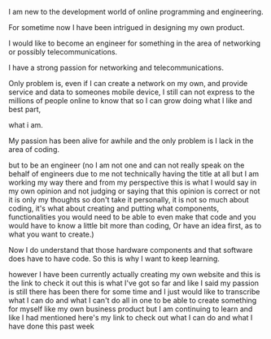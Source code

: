 I am new to the development world of online programming and engineering.

For sometime now I have been intrigued in designing my own product. 

I would like to become an engineer for something in the area of networking or possibly telecommunications. 

I have a strong passion for networking and telecommunications.

Only problem is, even if I can create a network on my own, and provide service and data to someones mobile device, 
I still can not express to the millions of people online to know that so I can grow doing what I like and best part,


 what i am.  



My passion has been alive for awhile and the only problem is I lack in the area of coding.


but to be an engineer (no I am not one and can not really speak on the behalf of engineers due to me not technically having the title at all but I am working my way there and from my perspective this is what I would say in my own opinion and not judging or saying that this opinion is correct or not it is only my thoughts so don't take it personally, it is not so much about coding, it's what about creating and putting what components, functionalities you would need to be able to even make that code and you would have to know a little bit more than coding, 
Or have an idea first, as to what you want to create.)


Now I do understand that those hardware components and that software does have to have code. So this is why I want to keep learning.


 however I have been currently actually creating my own website and this is the link to check it out this is what I've got so far and like I said my passion is still there has been there for some time and I just would like to transcribe what I can do and what I can't do all in one to be able to create something for myself like my own business product but I am continuing to learn and like I had mentioned here's my link to check out what I can do and what I have done this past week



